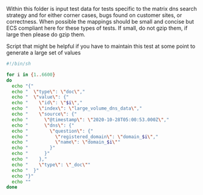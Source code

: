 Within this folder is input test data for tests specific to the matrix dns
search strategy and for either corner cases, bugs found on customer sites, or correctness. When possible the mappings should be small and concise but ECS compliant here for these
types of tests. If small, do not gzip them, if large then please do gzip them.

Script that might be helpful if you have to maintain this test at some point to
generate a large set of values

```sh
#!/bin/sh

for i in {1..6600}
do
  echo "{"
  echo "  \"type\": \"doc\","
  echo "  \"value\": {"
  echo "    \"id\": \"$i\","
  echo "    \"index\": \"large_volume_dns_data\","
  echo "    \"source\": {"
  echo "      \"@timestamp\": \"2020-10-28T05:00:53.000Z\","
  echo "      \"dns\": {"
  echo "        \"question\": {"
  echo "          \"registered_domain\": \"domain_$i\","
  echo "          \"name\": \"domain_$i\""
  echo "        }"
  echo "      }"
  echo "    },"
  echo "    \"type\": \"_doc\""
  echo "  }"
  echo "}"
  echo ""
done
```